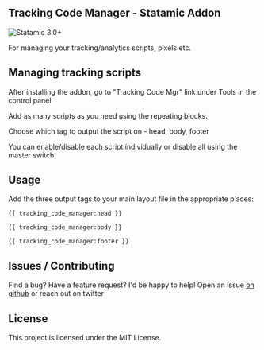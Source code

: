 
## Tracking Code Manager - Statamic Addon

![Statamic 3.0+](https://img.shields.io/badge/Statamic-3.0+-FF269E?style=for-the-badge&link=https://statamic.com)
  
For managing your tracking/analytics scripts, pixels etc.

## Managing tracking scripts

After installing the addon, go to "Tracking Code Mgr" link under Tools in the control panel

Add as many scripts as you need using the repeating blocks.

Choose which tag to output the script on - head, body, footer

You can enable/disable each script individually or disable all using the master switch.

## Usage
  
Add the three output tags to your main layout file in the appropriate places:

    {{ tracking_code_manager:head }}

    {{ tracking_code_manager:body }}

    {{ tracking_code_manager:footer }}

## Issues / Contributing

Find a bug? Have a feature request? I'd be happy to help! Open an issue [on github](https://github.com/austenc/socialize) or reach out on twitter

## License

This project is licensed under the MIT License.